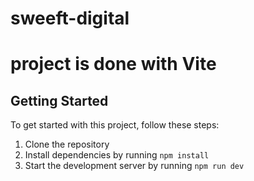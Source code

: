 # sweeft-digital

# project is done with Vite

## Getting Started

To get started with this project, follow these steps:

1. Clone the repository
2. Install dependencies by running `npm install`
3. Start the development server by running `npm run dev`

